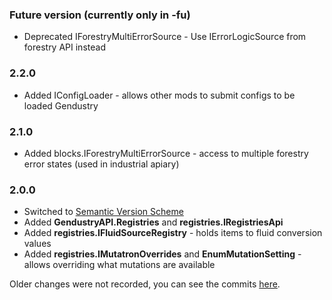 ### Future version (currently only in -fu)
 * Deprecated IForestryMultiErrorSource - Use IErrorLogicSource from forestry API instead
### 2.2.0
 * Added IConfigLoader - allows other mods to submit configs to be loaded Gendustry

### 2.1.0
 * Added blocks.IForestryMultiErrorSource - access to multiple forestry error states (used in industrial apiary)

### 2.0.0
 * Switched to [Semantic Version Scheme](http://semver.org/)
 * Added **GendustryAPI.Registries** and **registries.IRegistriesApi**
 * Added **registries.IFluidSourceRegistry** - holds items to fluid conversion values
 * Added **registries.IMutatronOverrides** and **EnumMutationSetting** - allows overriding what mutations are available
 
Older changes were not recorded, you can see the commits [here](https://github.com/bdew/gendustry/commits/mc1710/src/net/bdew/gendustry/api).

